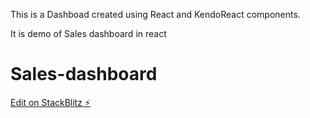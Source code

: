 
This is a Dashboad created using React and KendoReact components.

It is demo of Sales dashboard in react



# Sales-dashboard

[Edit on StackBlitz ⚡️](https://stackblitz.com/edit/sales-dashboard)
